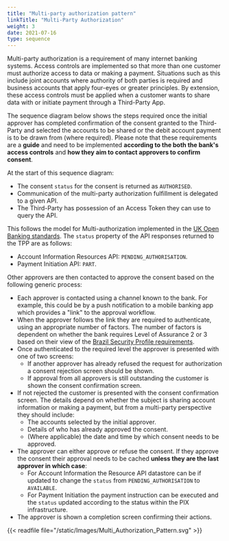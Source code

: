```yaml
---
title: "Multi-party authorization pattern"
linkTitle: "Multi-Party Authorization"
weight: 3
date: 2021-07-16
type: sequence
---
```


Multi-party authorization is a requirement of many internet banking systems. Access controls are implemented so that more than one customer must authorize access to data or making a payment. Situations such as this include joint accounts where authority of both parties is required and business accounts that apply four-eyes or greater principles. By extension, these access controls must be applied when a customer wants to share data with or initiate payment through a Third-Party App.

The sequence diagram below shows the steps required once the initial approver has completed confirmation of the consent granted to the Third-Party and selected the accounts to be shared or the debit account payment is to be drawn from (where required). Please note that these requirements are a **guide** and need to be implemented **according to the both the bank's access controls** and **how they aim to contact approvers to confirm consent**.

At the start of this sequence diagram:

* The consent `status` for the consent is returned as `AUTHORISED`.
* Communication of the multi-party authorization fulfillment is delegated to a given API.
* The Third-Party has possession of an Access Token they can use to query the API.

This follows the model for Multi-authorization implemented in the [UK Open Banking standards](https://openbankinguk.github.io/read-write-api-site3/v3.1.8/profiles/payment-initiation-api-profile.html#multiple-authorisation). The `status` property of the API responses returned to the TPP are as follows:

* Account Information Resources API: `PENDING_AUTHORISATION`.
* Payment Initiation API: `PART`.

Other approvers are then contacted to approve the consent based on the following generic process:

* Each approver is contacted using a channel known to the bank. For example, this could be by a push notification to a mobile banking app which provides a "link" to the approval workflow.
* When the approver follows the link they are required to authenticate, using an appropriate number of factors. The number of factors is dependent on whether the bank requires Level of Assurance 2 or 3 based on their view of the [Brazil Security Profile requirements](https://openbanking-brasil.github.io/specs-seguranca/open-banking-brasil-financial-api-1_ID2.html#section-5.2.2.4).
* Once authenticated to the required level the approver is presented with one of two screens:
    * If another approver has already refused the request for authorization a consent rejection screen should be shown.
    * If approval from all approvers is still outstanding the customer is shown the consent confirmation screen.
* If not rejected the customer is presented with the consent confirmation screen. The details depend on whether the subject is sharing account information or making a payment, but from a multi-party perspective they should include:
    * The accounts selected by the initial approver.
    * Details of who has already approved the consent.
    * (Where applicable) the date and time by which consent needs to be approved.
* The approver can either approve or refuse the consent. If they approve the consent their approval needs to be cached **unless they are the last approver in which case**:
    * For Account Information the Resource API datastore can be if updated to change the `status` from `PENDING_AUTHORISATION` to `AVAILABLE`.
    * For Payment Initiation the payment instruction can be executed and the `status` updated according to the status within the PIX infrastructure.
* The approver is shown a completion screen confirming their actions.

{{< readfile file="/static/Images/Multi_Authorization_Pattern.svg" >}}